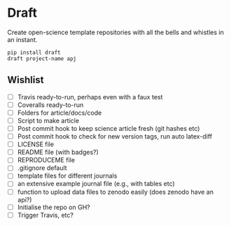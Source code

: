 Draft
=====

Create open-science template repositories with all the bells and whistles in an instant.

    pip install draft
    draft project-name apj

Wishlist
--------
- [ ] Travis ready-to-run, perhaps even with a faux test
- [ ] Coveralls ready-to-run
- [ ] Folders for article/docs/code
- [ ] Script to make article
- [ ] Post commit hook to keep science article fresh (git hashes etc)
- [ ] Post commit hook to check for new version tags, run auto latex-diff
- [ ] LICENSE file
- [ ] README file (with badges?)
- [ ] REPRODUCEME file
- [ ] .gitignore default
- [ ] template files for different journals
- [ ] an extensive example journal file (e.g., with tables etc)
- [ ] function to upload data files to zenodo easily (does zenodo have an api?)
- [ ] Initialise the repo on GH?
- [ ] Trigger Travis, etc?
